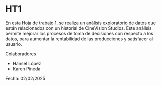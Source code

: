 # HT1

En esta Hoja de trabajo 1, se realiza un análisis exploratorio de datos que están relacionados con un historial de CineVision Studios. Este análisis permite mejorar los procesos de toma de decisiones con respecto a los datos, para aumentar la rentabilidad de las producciones y satisfacer al usuario.

Colaboradores
- Hansel López
- Karen Pineda

Fecha: 02/02/2025
